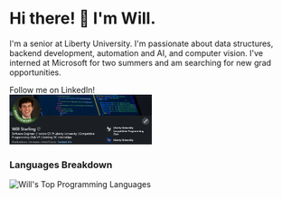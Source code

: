 # Hi there! 👋 I'm Will.
I'm a senior at Liberty University. I'm passionate about data structures, backend development, automation and AI, and computer vision. I've interned at Microsoft for two summers and am searching for new grad opportunities.

<summary>Follow me on LinkedIn!</summary>
<a href="https://www.linkedin.com/in/willstarling/"><img src="./LinkedIn 2.png" width=50% /></a>
<!--<img src="./Work-life balance.gif" alt="Work-life balance gif" height="200px" data-target="animated-image.originalImage">-->

<summary><h3>Languages Breakdown</h3></summary>
<img alt="Will's Top Programming Languages" src="https://denvercoder1-github-readme-stats.vercel.app/api/top-langs/?username=willisaur&langs_count=8&layout=compact&theme=react&bg_color=121D2F&title_color=2F81D7&border_color=01072e"/>
